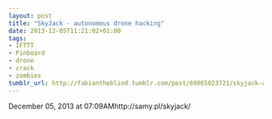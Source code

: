 ```yaml
---
layout: post
title: "SkyJack - autonomous drone hacking"
date: 2013-12-05T11:21:02+01:00
tags:
- IFTTT
- Pinboard
- drone
- crack
- zombies
tumblr_url: http://fabiantheblind.tumblr.com/post/69065023721/skyjack-autonomous-drone-hacking
---
```

December 05, 2013 at 07:09AMhttp://samy.pl/skyjack/
